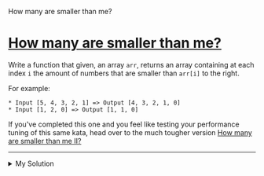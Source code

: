 How many are smaller than me?

# [How many are smaller than me?](https://www.codewars.com/kata/56a1c074f87bc2201200002e)

Write a function that given, an array `arr`, returns an array containing at each index `i` the amount of numbers that are smaller than `arr[i]` to the right.

For example:

    * Input [5, 4, 3, 2, 1] => Output [4, 3, 2, 1, 0]
    * Input [1, 2, 0] => Output [1, 1, 0]

If you've completed this one and you feel like testing your performance tuning of this same kata, head over to the much tougher version [How many are smaller than me II?](http://www.codewars.com/kata/56a1c63f3bc6827e13000006)

---

<details><summary>My Solution</summary>

```js
function smaller(nums) {
  return nums.map((v, i) => nums.slice(i).filter(w => v > w).length)
}
```

</details>

